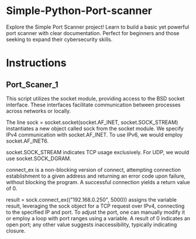 # Simple-Python-Port-scanner
Explore the Simple Port Scanner project! Learn to build a basic yet powerful port scanner with clear documentation. Perfect for beginners and those seeking to expand their cybersecurity skills.


# Instructions

## Port_Scaner_1

This script utilizes the socket module, providing access to the BSD socket interface. These interfaces facilitate communication between processes across networks or locally.

The line sock = socket.socket(socket.AF_INET, socket.SOCK_STREAM) instantiates a new object called sock from the socket module. We specify IPv4 communication with socket.AF_INET. To use IPv6, we would employ socket.AF_INET6.

socket.SOCK_STREAM indicates TCP usage exclusively. For UDP, we would use socket.SOCK_DGRAM.

connect_ex is a non-blocking version of connect, attempting connection establishment to a given address and returning an error code upon failure, without blocking the program. A successful connection yields a return value of 0.

result = sock.connect_ex(("192.168.0.250", 5000)) assigns the variable result, leveraging the sock object for a TCP request over IPv4, connecting to the specified IP and port. To adjust the port, one can manually modify it or employ a loop with port ranges using a variable. A result of 0 indicates an open port; any other value suggests inaccessibility, typically indicating closure.
